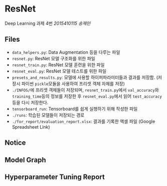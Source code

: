 # ResNet
Deep Learning 과제 4번
*2015410115 송재민*

## Files

- `data_helpers.py`: Data Augmentation 등을 다루는 파일
- `resnet.py`: ResNet 모델 구조화를 위한 파일
- `resnet_train.py`: ResNet 모델 훈련을 위한 파일
- `resnet_eval.py`: ResNet 모델 테스트를 위한 파일
- `presets_and_results.py`: 모델에 사용할 하이퍼파라미터들과 결과를 저장함. (저장시 파이썬 `pickle`모듈을 사용하여 프리셋 객체 자체를 저장)
- `./INFOS/`에 프리셋 객체들이 저장되며, `resnet_train.py`에서 `val_accuracy`와 `training_time`등의 정보를 저장한 후 `resnet_eval.py`에서 읽어 `test_accuracy`등을 다시 저장한다.
- `tensorboard_run`: Tensorboard를 쉽게 실행하기 위해 작성한 파일
- `./runs`: 학습된 모델들이 저장되는 경로
- `./for_report/evaluation_report.xlsx`: 결과를 기록한 엑셀 파일 (Google Spreadsheet Link)

## Notice

## Model Graph

## Hyperparameter Tuning Report
